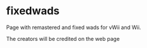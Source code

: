 # fixedwads
Page with remastered and fixed wads for vWii and Wii.

The creators will be credited on the web page
